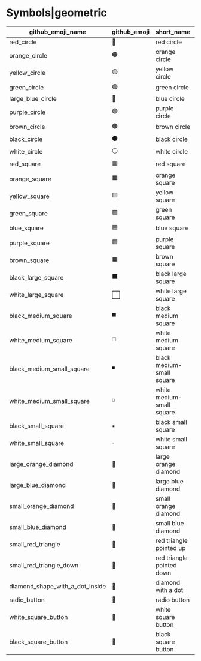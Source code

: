 # Symbols|geometric

|github_emoji_name|github_emoji|short_name|unicode_index|
|---|---|---|---|
|red_circle|:red_circle:|red circle|1514|
|orange_circle|:orange_circle:|orange circle|1515|
|yellow_circle|:yellow_circle:|yellow circle|1516|
|green_circle|:green_circle:|green circle|1517|
|large_blue_circle|:large_blue_circle:|blue circle|1518|
|purple_circle|:purple_circle:|purple circle|1519|
|brown_circle|:brown_circle:|brown circle|1520|
|black_circle|:black_circle:|black circle|1521|
|white_circle|:white_circle:|white circle|1522|
|red_square|:red_square:|red square|1523|
|orange_square|:orange_square:|orange square|1524|
|yellow_square|:yellow_square:|yellow square|1525|
|green_square|:green_square:|green square|1526|
|blue_square|:blue_square:|blue square|1527|
|purple_square|:purple_square:|purple square|1528|
|brown_square|:brown_square:|brown square|1529|
|black_large_square|:black_large_square:|black large square|1530|
|white_large_square|:white_large_square:|white large square|1531|
|black_medium_square|:black_medium_square:|black medium square|1532|
|white_medium_square|:white_medium_square:|white medium square|1533|
|black_medium_small_square|:black_medium_small_square:|black medium-small square|1534|
|white_medium_small_square|:white_medium_small_square:|white medium-small square|1535|
|black_small_square|:black_small_square:|black small square|1536|
|white_small_square|:white_small_square:|white small square|1537|
|large_orange_diamond|:large_orange_diamond:|large orange diamond|1538|
|large_blue_diamond|:large_blue_diamond:|large blue diamond|1539|
|small_orange_diamond|:small_orange_diamond:|small orange diamond|1540|
|small_blue_diamond|:small_blue_diamond:|small blue diamond|1541|
|small_red_triangle|:small_red_triangle:|red triangle pointed up|1542|
|small_red_triangle_down|:small_red_triangle_down:|red triangle pointed down|1543|
|diamond_shape_with_a_dot_inside|:diamond_shape_with_a_dot_inside:|diamond with a dot|1544|
|radio_button|:radio_button:|radio button|1545|
|white_square_button|:white_square_button:|white square button|1546|
|black_square_button|:black_square_button:|black square button|1547|
